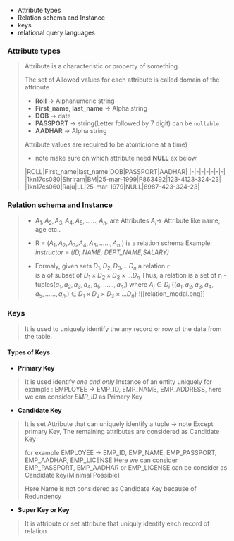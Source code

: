
- Attribute types
- Relation schema and Instance
- keys
- relational query languages

### Attribute types

>Attribute is a characteristic or property of something. 
>
>The set of Allowed values for each attribute is called domain  of the attribute
>	
>	- **Roll**  -> Alphanumeric string
>	- **First_name, last_name** -> Alpha string
>	- **DOB** -> date
>	- **PASSPORT** -> string(Letter followed by 7 digit) can be `nullable`
>	- **AADHAR** -> Alpha string 
>
>Attribute values are required to be atomic(one at a time)
>
>* note make sure on which attribute need **NULL** ex below
>
> |ROLL|First_name|last_name|DOB|PASSPORT|AADHAR|
> |-|-|-|-|-|-|-|
> |1kn17cs080|Shriram|BM|25-mar-1999|P863492|123-4123-324-23|
> |1kn17cs060|Raju|LL|25-mar-1979|NULL|8987-423-324-23|


### Relation schema and Instance

>- $A_1, A_2,A_3,A_4,A_5,......,A_n,$  are Attributes  $A_i$-> Attribute like name, age etc..
>
>- R = ($A_1, A_2,A_3,A_4,A_5,......,A_n,$) is a relation schema
>		Example: 
>		*instructor* = *(ID, NAME, DEPT_NAME,SALARY)*
>
>- Formaly, given sets $D_1, D_2, D_3,...D_n$  a relation **`r`**   
>	is a of subset of $D_1\times D_2\times D_3\times...D_n$
>	Thus,  a relation is a set of n -tuples($a_1, a_2,a_3,a_4,a_5,......,a_n,$) 
>	where $A_i \in D_i$
>	{($a_1, a_2,a_3,a_4,a_5,......,a_n,$) $\in$ $D_1\times D_2\times D_3\times...D_n$}
>![[relation_modal.png]]


### Keys
>It is used to uniquely identify the any record or row of the data from the table.

#### Types of Keys

- **Primary Key**
>It is used identify *one and only* Instance of an entity uniquely
>for example :
> EMPLOYEE -> EMP_ID, EMP_NAME, EMP_ADDRESS, here we can consider *EMP_ID* as Primary Key 

- **Candidate Key**
>It is set Attribute that can uniquely identify a tuple
>-> note Except primary Key, The remaining attributes are considered as Candidate Key
>
>for example
>EMPLOYEE -> EMP_ID, EMP_NAME, EMP_PASSPORT, EMP_AADHAR, EMP_LICENSE
>Here we can consider EMP_PASSPORT, EMP_AADHAR or EMP_LICENSE  can be consider as Candidate key(Minimal Possible)
>
>Here Name is not considered as Candidate Key because of Redundency

- **Super Key or Key**
>It is attribute or set attribute that uniquly identify each record of relation  